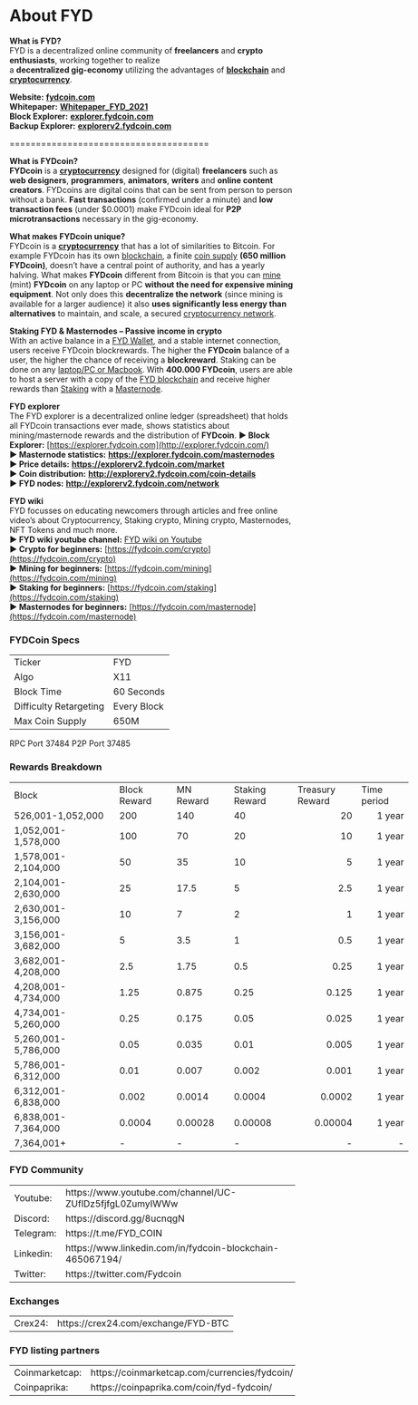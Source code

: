 <strong>About FYD</strong>
=====================================

<strong>What is FYD?</strong> </br>
FYD is a decentralized online community of <strong>freelancers</strong> and <strong>crypto enthusiasts</strong>, working together to realize </br>a <strong>decentralized gig-economy</strong> utilizing the advantages of [<strong>blockchain</strong>](https://explorerv2.fydcoin.com) and [<strong>cryptocurrency</strong>](https://www.fydcoin.com).

<strong>Website:</strong> [<strong>fydcoin.com</strong>](https://www.fydcoin.com) </br>
<strong>Whitepaper:</strong> [<strong>Whitepaper_FYD_2021</strong>](https://www.fydcoin.com/whitepaper_FYD_cryptocurrency.pdf) </br>
<strong>Block Explorer:</strong> [<strong>explorer.fydcoin.com</strong>](http://explorer.fydcoin.com/) </br>
<strong>Backup Explorer:</strong> [<strong>explorerv2.fydcoin.com</strong>](https://explorerv2.fydcoin.com) </br>


======================================


<strong>What is FYDcoin?</strong> </br>
<strong>FYDcoin</strong> is a [<strong>cryptocurrency</strong>](https://www.fydcoin.com) designed for (digital) <strong>freelancers</strong> such as <strong>web designers</strong>, <strong>programmers</strong>, <strong>animators</strong>, <strong>writers</strong> and <strong>online content creators</strong>. FYDcoins are digital coins that can be sent from person to person without a bank. <strong>Fast transactions</strong> (confirmed under a minute) and <strong>low transaction fees</strong> (under $0.0001) make FYDcoin ideal for <strong>P2P microtransactions</strong> necessary in the gig-economy.

<strong>What makes FYDcoin unique?</strong> </br>
FYDcoin is a [<strong>cryptocurrency</strong>](https://www.fydcoin.com/crypto) that has a lot of similarities to Bitcoin. For example FYDcoin has its own [blockchain](https://explorerv2.fydcoin.com), a finite [coin supply](https://explorerv2.fydcoin.com/coin-details) <strong>(650 million FYDcoin)</strong>,  doesn’t have a central point of authority, and has a yearly halving. What makes <strong>FYDcoin</strong> different from Bitcoin is that you can [mine](https://www.fydcoin.com/#Mining%20FYD) (mint) <strong>FYDcoin</strong> on any laptop or PC <strong>without the need for expensive mining equipment</strong>. Not only does this <strong>decentralize the network</strong> (since mining is available for a larger audience) it also <strong>uses significantly less energy than alternatives</strong> to maintain, and scale, a secured [cryptocurrency network](https://explorerv2.fydcoin.com).

<strong>Staking FYD & Masternodes – Passive income in crypto</strong> </br>
With an active balance in a [FYD Wallet](https://www.fydcoin.com/#Download-Wallet), and a stable internet connection, users receive FYDcoin blockrewards. The higher the <strong>FYDcoin</strong> balance of a user, the higher the chance of receiving a <strong>blockreward</strong>. Staking can be done on any [laptop/PC or Macbook](https://www.fydcoin.com/#Download-Wallet). With <strong>400.000 FYDcoin</strong>, users are able to host a server with a copy of the [FYD blockchain](https://explorerv2.fydcoin.com) and receive higher rewards than [Staking](https://www.fydcoin.com/staking) with a [Masternode](https://www.fydcoin.com/masternode).

<strong>FYD explorer</strong> </br>
The FYD explorer is a decentralized online ledger (spreadsheet) that holds all FYDcoin transactions ever made, shows statistics about mining/masternode rewards and the distribution of <strong>FYDcoin</strong>.
<strong>► Block Explorer:</strong> [https://explorer.fydcoin.com](http://explorer.fydcoin.com/) </br>
<strong>► Masternode statistics:</strong> [<strong>https://explorer.fydcoin.com/masternodes</strong>](http://explorer.fydcoin.com/masternodes) </br>
<strong>► Price details:</strong> [<strong>https://explorerv2.fydcoin.com/market</strong>](http://explorer.fydcoin.com/masternodes) </br>
<strong>► Coin distribution:</strong> [<strong>http://explorerv2.fydcoin.com/coin-details</strong>](http://explorer.fydcoin.com/masternodes) </br>
<strong>► FYD nodes:</strong> [<strong>http://explorerv2.fydcoin.com/network</strong>](http://explorer.fydcoin.com/masternodes) </br>

<strong>FYD wiki</strong> </br>
FYD focusses on educating newcomers through articles and free online video’s about Cryptocurrency, Staking crypto, Mining crypto, Masternodes, NFT Tokens and much more.</br>
<strong>► FYD wiki youtube channel:</strong> [FYD wiki on Youtube](https://youtu.be/OiauorY0yv4) </br>
<strong>► Crypto for beginners:</strong> [https://fydcoin.com/crypto](https://fydcoin.com/crypto) </br>
<strong>► Mining for beginners:</strong> [https://fydcoin.com/mining](https://fydcoin.com/mining) </br>
<strong>► Staking for beginners:</strong> [https://fydcoin.com/staking](https://fydcoin.com/staking) </br>
<strong>► Masternodes for beginners:</strong> [https://fydcoin.com/masternode](https://fydcoin.com/masternode) </br>
 
### FYDCoin Specs

<table>
<tr><td>Ticker</td><td>FYD</td></tr>
<tr><td>Algo</td><td>X11</td></tr>
<tr><td>Block Time</td><td>60 Seconds</td></tr>
<tr><td>Difficulty Retargeting</td><td>Every Block</td></tr>
<tr><td>Max Coin Supply</td><td>650M</td></tr>
</table>

RPC Port 37484 
P2P Port 37485 

### Rewards Breakdown

<table class="xl6553517252" style="border-collapse: collapse; table-layout: fixed; width: 528pt;" border="0" width="801" cellspacing="0" cellpadding="0">
<tbody>
<tr style="mso-height-source: userset; height: 15.75pt;">
<td class="xl6317252" style="height: 15.75pt; width: 200pt;" width="150" height="21">Block</td>
<td class="xl6317252" style="width: 90pt;" width="115">Block Reward</td>
<td class="xl6317252" style="width: 81pt;" width="107">MN Reward</td>
<td class="xl6317252" style="width: 100pt;" width="134">Staking Reward</td>
<td class="xl6317252" style="width: 100pt;" width="107">Treasury Reward</td>
<td class="xl6317252" style="width: 81pt;" width="107">Time period</td>
</tr>
<tr style="mso-height-source: userset; height: 15.75pt;">
<td class="xl6417252" style="height: 15.75pt;" height="21">526,001-1,052,000</td>
<td class="xl6617252">200</td>
<td class="xl6617252">140</td>
<td class="xl6617252">40</td>
<td class="xl6717252" align="right">20</td>
<td class="xl6817252" align="right">1 year</td>
</tr>
<tr style="mso-height-source: userset; height: 15.75pt;">
<td class="xl6417252" style="height: 15.75pt;" height="21">1,052,001-1,578,000</td>
<td class="xl6617252">100</td>
<td class="xl6617252">70</td>
<td class="xl6617252">20</td>
<td class="xl6717252" align="right">10</td>
<td class="xl6817252" align="right">1 year</td>
</tr>
<tr style="mso-height-source: userset; height: 15.75pt;">
<td class="xl6417252" style="height: 15.75pt;" height="21">1,578,001-2,104,000</td>
<td class="xl6617252">50</td>
<td class="xl6617252">35</td>
<td class="xl6617252">10</td>
<td class="xl6717252" align="right">5</td>
<td class="xl6817252" align="right">1 year</td>
</tr>
<tr style="mso-height-source: userset; height: 15.75pt;">
<td class="xl6417252" style="height: 15.75pt;" height="21">2,104,001-2,630,000</td>
<td class="xl6617252">25</td>
<td class="xl6617252">17.5</td>
<td class="xl6617252">5</td>
<td class="xl6717252" align="right">2.5</td>
<td class="xl6817252" align="right">1 year</td>
</tr>
<tr style="mso-height-source: userset; height: 15.75pt;">
<td class="xl6417252" style="height: 15.75pt;" height="21">2,630,001-3,156,000</td>
<td class="xl6617252">10</td>
<td class="xl6617252">7</td>
<td class="xl6617252">2</td>
<td class="xl6717252" align="right">1</td>
<td class="xl6817252" align="right">1 year</td>
</tr>
<tr style="mso-height-source: userset; height: 15.75pt;">
<td class="xl6417252" style="height: 15.75pt;" height="21">3,156,001-3,682,000</td>
<td class="xl6617252">5</td>
<td class="xl6617252">3.5</td>
<td class="xl6617252">1</td>
<td class="xl6717252" align="right">0.5</td>
<td class="xl6817252" align="right">1 year</td>
</tr>
<tr style="mso-height-source: userset; height: 15.75pt;">
<td class="xl6417252" style="height: 15.75pt;" height="21">3,682,001-4,208,000</td>
<td class="xl6617252">2.5</td>
<td class="xl6617252">1.75</td>
<td class="xl6617252">0.5</td>
<td class="xl6717252" align="right">0.25</td>
<td class="xl6817252" align="right">1 year</td>
</tr>
<tr style="mso-height-source: userset; height: 15.75pt;">
<td class="xl6417252" style="height: 15.75pt;" height="21">4,208,001-4,734,000</td>
<td class="xl6617252">1.25</td>
<td class="xl6617252">0.875</td>
<td class="xl6617252">0.25</td>
<td class="xl6717252" align="right">0.125</td>
<td class="xl6817252" align="right">1 year</td>
</tr>
<tr style="mso-height-source: userset; height: 15.75pt;">
<td class="xl6417252" style="height: 15.75pt;" height="21">4,734,001-5,260,000</td>
<td class="xl6617252">0.25</td>
<td class="xl6617252">0.175</td>
<td class="xl6617252">0.05</td>
<td class="xl6717252" align="right">0.025</td>
<td class="xl6817252" align="right">1 year</td>
</tr>
<tr style="mso-height-source: userset; height: 15.75pt;">
<td class="xl6417252" style="height: 15.75pt;" height="21">5,260,001-5,786,000</td>
<td class="xl6617252">0.05</td>
<td class="xl6617252">0.035</td>
<td class="xl6617252">0.01</td>
<td class="xl6717252" align="right">0.005</td>
<td class="xl6817252" align="right">1 year</td>
</tr>
<tr style="mso-height-source: userset; height: 15.75pt;">
<td class="xl6417252" style="height: 15.75pt;" height="21">5,786,001-6,312,000</td>
<td class="xl6617252">0.01</td>
<td class="xl6617252">0.007</td>
<td class="xl6617252">0.002</td>
<td class="xl6717252" align="right">0.001</td>
<td class="xl6817252" align="right">1 year</td>
</tr>
<tr style="mso-height-source: userset; height: 15.75pt;">
<td class="xl6417252" style="height: 15.75pt;" height="21">6,312,001-6,838,000</td>
<td class="xl6617252">0.002</td>
<td class="xl6617252">0.0014</td>
<td class="xl6617252">0.0004</td>
<td class="xl6717252" align="right">0.0002</td>
<td class="xl6817252" align="right">1 year</td>
</tr>
<tr style="mso-height-source: userset; height: 15.75pt;">
<td class="xl6417252" style="height: 15.75pt;" height="21">6,838,001-7,364,000</td>
<td class="xl6617252">0.0004</td>
<td class="xl6617252">0.00028</td>
<td class="xl6617252">0.00008</td>
<td class="xl6717252" align="right">0.00004</td>
<td class="xl6817252" align="right">1 year</td>
</tr>
<tr style="mso-height-source: userset; height: 15.75pt;">
<td class="xl6417252" style="height: 15.75pt;" height="21">7,364,001+</td>
<td class="xl6617252">-</td>
<td class="xl6617252">-</td>
<td class="xl6617252">-</td>
<td class="xl6717252" align="right">-</td>
<td class="xl6817252" align="right">-</td>
</tr>
</tbody>
</table>


### FYD Community

<table>
<tr><td>Youtube:</td><td>https://www.youtube.com/channel/UC-ZUflDz5fjfgL0ZumyIWWw</td></tr>
<tr><td>Discord:</td><td>https://discord.gg/8ucnqgN</td></tr>
<tr><td>Telegram:</td><td>https://t.me/FYD_COIN</td></tr>
<tr><td>Linkedin:</td><td>https://www.linkedin.com/in/fydcoin-blockchain-465067194/</td></tr>
<tr><td>Twitter:</td><td>https://twitter.com/Fydcoin</td></tr>
</table>

### Exchanges

<table>
<tr><td>Crex24:</td><td>https://crex24.com/exchange/FYD-BTC
</td></tr>
</table>

### FYD listing partners

<table>
<tr><td>Coinmarketcap:</td><td>https://coinmarketcap.com/currencies/fydcoin/
 <tr><td>Coinpaprika:</td><td>https://coinpaprika.com/coin/fyd-fydcoin/
</td></tr>
</table>
